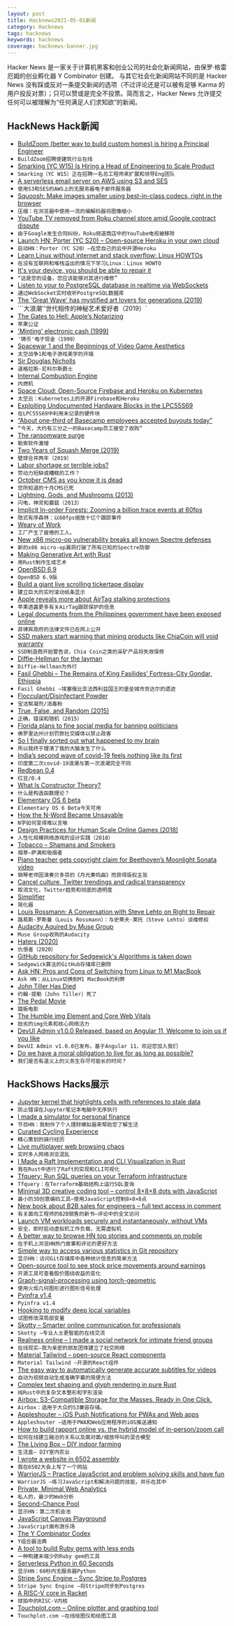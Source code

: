 ```yaml
---
layout: post
title: Hacknews2021-05-01新闻
category: Hacknews
tags: hacknews
keywords: hacknews
coverage: hacknews-banner.jpg
---
```


Hacker News 是一家关于计算机黑客和创业公司的社会化新闻网站，由保罗·格雷厄姆的创业孵化器 Y Combinator 创建。
与其它社会化新闻网站不同的是 Hacker News 没有踩或反对一条提交新闻的选项（不过评论还是可以被有足够 Karma 的用户投反对票）；只可以赞或是完全不投票。简而言之，Hacker News 允许提交任何可以被理解为“任何满足人们求知欲”的新闻。

## HackNews Hack新闻


- [BuildZoom (better way to build custom homes) is hiring a Principal Engineer](https://jobs.lever.co/buildzoom)
- `BuildZoom招聘使建筑行业在线`
- [Smarking (YC W15) Is Hiring a Head of Engineering to Scale Product](https://jobs.lever.co/smarking/91ecceff-db7b-463f-bd6e-c348bcaec567)
- `Smarking（YC W15）正在招聘一名总工程师来扩展和领导Eng团队`
- [A serverless email server on AWS using S3 and SES](https://github.com/0x4447/0x4447_product_s3_email)
- `使用S3和SES的AWS上的无服务器电子邮件服务器`
- [Squoosh: Make images smaller using best-in-class codecs, right in the browser](https://squoosh.app/)
- `压缩：在浏览器中使用一流的编解码器将图像缩小`
- [YouTube TV removed from Roku channel store amid Google contract dispute](https://www.axios.com/roku-youtube-tv-removed-google-5580ffdf-b865-428c-91ca-8ad83802fedf.html)
- `由于Google发生合同纠纷，Roku频道商店中的YouTube电视被移除`
- [Launch HN: Porter (YC S20) – Open-source Heroku in your own cloud](item?id=26993421)
- `启动HN：Porter（YC S20）–在您自己的云中开源Heroku`
- [Learn Linux without internet and stack overflow: Linux HOWTOs](https://tldp.org/docs.html#howto)
- `在没有互联网和堆栈溢出的情况下学习Linux：Linux HOWTO`
- [It's your device, you should be able to repair it](https://www.bbc.com/news/business-56799069)
- `“这是您的设备，您应该能够对其进行维修”`
- [Listen to your to PostgreSQL database in realtime via WebSockets](https://github.com/supabase/realtime)
- `通过WebSocket实时收听PostgreSQL数据库`
- [The 'Great Wave' has mystified art lovers for generations (2019)](https://edition.cnn.com/style/article/hokusai-great-wave-ukiyo-e-woodblock/index.html)
- ```大浪潮''世代相传的神秘艺术爱好者（2019）`
- [The Gates to Hell: Apple’s Notarizing](https://www.cdfinder.de/guide/blog/apple_hell.html)
- `苹果公证`
- ['Minting' electronic cash (1999)](https://spectrum.ieee.org/computing/software/minting-electronic-cash)
- `'铸币'电子现金（1999）`
- [Spacewar 1 and the Beginnings of Video Game Aesthetics](https://www.masswerk.at/nowgobang/2021/spacewar1)
- `太空战争1和电子游戏美学的开端`
- [Sir Douglas Nicholls](https://en.wikipedia.org/wiki/Douglas_Nicholls)
- `道格拉斯·尼科尔斯爵士`
- [Internal Combustion Engine](https://ciechanow.ski/internal-combustion-engine/)
- `内燃机`
- [Space Cloud: Open-Source Firebase and Heroku on Kubernetes](https://github.com/spaceuptech/space-cloud)
- `太空云：Kubernetes上的开源Firebase和Heroku`
- [Exploiting Undocumented Hardware Blocks in the LPC55S69](https://oxide.computer/blog/lpc55/)
- `在LPC55S69中利用未记录的硬件块`
- [“About one-third of Basecamp employees accepted buyouts today”](https://twitter.com/CaseyNewton/status/1388212468510380034)
- `“今天，大约有三分之一的Basecamp员工接受了收购”`
- [The ransomware surge](https://www.bbc.com/news/technology-56933733)
- `勒索软件激增`
- [Two Years of Squash Merge (2019)](https://blog.dnsimple.com/2019/01/two-years-of-squash-merge/)
- `壁球合并两年（2019）`
- [Labor shortage or terrible jobs?](https://annehelen.substack.com/p/the-capitalism-is-broken-economy)
- `劳动力短缺或糟糕的工作？`
- [October CMS as you know it is dead](https://wintercms.com/blog/post/october-cms-you-know-it-dead)
- `您所知道的十月CMS已死`
- [Lightning, Gods, and Mushrooms (2013)](https://blog.mycology.cornell.edu/2013/01/20/zap-lightning-gods-and-mushrooms/)
- `闪电，神灵和蘑菇（2013）`
- [Implicit In-order Forests: Zooming a billion trace events at 60fps](https://thume.ca/2021/03/14/iforests/)
- `隐式有序森林：以60fps缩放十亿个跟踪事件`
- [Weary of Work](https://www.laphamsquarterly.org/roundtable/weary-work)
- `工厂产生了疲倦的工人。`
- [New x86 micro-op vulnerability breaks all known Spectre defenses](https://www.sciencedaily.com/releases/2021/04/210430165903.htm)
- `新的x86 micro-op漏洞打破了所有已知的Spectre防御`
- [Making Generative Art with Rust](https://blog.abor.dev/p/making-generative-art-with-rust)
- `用Rust制作生成艺术`
- [OpenBSD 6.9](https://www.openbsd.org/69.html)
- `OpenBSD 6.9版`
- [Build a giant live scrolling tickertape display](https://wp.josh.com/2021/04/21/build-a-live-scrolling-tickertape/)
- `建立巨大的实时滚动纸条显示`
- [Apple reveals more about AirTag stalking protections](https://www.fastcompany.com/90630404/apple-airtags-could-enable-domestic-abuse-in-terrifying-ways)
- `苹果透露更多有关AirTag跟踪保护的信息`
- [Legal documents from the Philippines government have been exposed online](https://restofworld.org/2021/philippines-data-exposure/)
- `菲律宾政府的法律文件已在网上公开`
- [SSD makers start warning that mining products like ChiaCoin will void warranty](https://www.guru3d.com/news-story/ssd-makers-start-waring-that-mining-products-like-chia-coin-will-void-warranty.html)
- `SSD制造商开始警告说，Chia Coin之类的采矿产品将失效保修`
- [Diffie-Hellman for the layman](https://borisreitman.medium.com/diffie-hellman-for-the-layman-7df6095011d9)
- `Diffie-Hellman为外行`
- [Fasil Ghebbi – The Remains of King Fasilides’ Fortress-City Gondar, Ethiopia](https://zamaniproject.org/site-ethiopia-gondar-fasil-ghebbi.html)
- `Fasil Ghebbi –埃塞俄比亚法西利兹国王的堡垒城市贡达尔的遗迹`
- [Flocculant/Disinfectant Powder](https://www.cdc.gov/safewater/flocculant-filtration.html)
- `宝洁絮凝剂/消毒粉`
- [True, False, and Random (2015)](https://nautil.us/issue/30/identity/how-to-solve-the-hardest-logic-puzzle-ever)
- `正确，错误和随机（2015）`
- [Florida plans to fine social media for banning politicians](https://www.bbc.co.uk/news/technology-56952435)
- `佛罗里达州计划罚款社交媒体以禁止政客`
- [So I finally sorted out what happened to my brain](https://twitter.com/TinkerSec/status/1388107620574171140)
- `所以我终于理清了我的大脑发生了什么`
- [India’s second wave of covid-19 feels nothing like its first](https://www.economist.com/diary/2021/04/30/indias-second-wave-of-covid-19-feels-nothing-like-its-first)
- `印度第二次covid-19浪潮与第一次浪潮完全不同`
- [Redbean 0.4](http://redbean.justine.lol/)
- `红豆/0.4`
- [What Is Constructor Theory?](http://constructortheory.org/what-is-constructor-theory/)
- `什么是构造函数理论？`
- [Elementary OS 6 beta](https://blog.elementary.io/elementary-os-6-odin-beta/)
- `Elementary OS 6 Beta今天可用`
- [How the N-Word Became Unsayable](https://www.nytimes.com/2021/04/30/opinion/john-mcwhorter-n-word-unsayable.html)
- `N字如何变得难以言喻`
- [Design Practices for Human Scale Online Games (2018)](https://www.projecthorseshoe.com/reports/featured/ph18r8.htm)
- `人性化规模网络游戏的设计实践（2018）`
- [Tobacco – Shamans and Smokers](https://www.europeana.eu/en/exhibitions/magical-mystical-and-medicinal/tobacco)
- `烟草–萨满和吸烟者`
- [Piano teacher gets copyright claim for Beethoven’s Moonlight Sonata video](https://www.youtube.com/watch?v=WcyOxtkafMs)
- `钢琴老师因演奏贝多芬的《月光奏鸣曲》而获得版权主张`
- [Cancel culture, Twitter trendings and radical transparency](https://blog.luap.info/cancel-culture-twitter-trendings-and-radical-transparency.html)
- `取消文化，Twitter趋势和彻底的透明度`
- [Simplifier](https://simplifier.neocities.org/index.html)
- `简化器`
- [Louis Rossmann: A Conversation with Steve Lehto on Right to Repair](https://www.youtube.com/watch?v=9sHbaGuSuck)
- `路易斯·罗斯曼（Louis Rossmann）：与史蒂夫·莱托（Steve Lehto）谈维修权`
- [Audacity Aquired by Muse Group](https://www.scoringnotes.com/news/muse-group-formed-to-support-musescore-ultimate-guitar-acquires-audacity/)
- `Muse Group收购的Audacity`
- [Haters (2020)](http://paulgraham.com/fh.html)
- `仇恨者（2020）`
- [GitHub repository for Sedgewick's Algorithms is taken down](https://github.com/kevin-wayne/algs4)
- `Sedgewick算法的GitHub存储库已删除`
- [Ask HN: Pros and Cons of Switching from Linux to M1 MacBook](item?id=27005357)
- `Ask HN：从Linux切换到M1 MacBook的利弊`
- [John Tiller Has Died](https://johntillersoftware.com/index.html)
- `约翰·提勒（John Tiller）死了`
- [The Pedal Movie](https://reverb.com/page/the-pedal-movie)
- `踏板电影`
- [The Humble img Element and Core Web Vitals](https://www.smashingmagazine.com/2021/04/humble-img-element-core-web-vitals/)
- `拙劣的img元素和核心网络活力`
- [DevUI Admin v1.0.0 Released, based on Angular 11, Welcome to join us if you like](https://devui.design/admin-page/home)
- `DevUI Admin v1.0.0已发布，基于Angular 11，欢迎您加入我们`
- [Do we have a moral obligation to live for as long as possible?](https://theconversation.com/do-we-have-a-moral-obligation-to-live-for-as-long-as-possible-130324)
- `我们是否有道义上的义务生存尽可能长的时间？`


## HackShows Hacks展示

- [ Jupyter kernel that highlights cells with references to stale data](https://nbsafety.org)
- `防止错误在Jupyter笔记本电脑中无序执行`
- [ I made a simulator for personal finance](https://projectifi.io/)
- `节目HN：我制作了个人理财模拟器来帮助您了解生活`
- [ Curated Cycling Experience](https://ridevelo.com/)
- `精心策划的骑行经历`
- [ Live multiplayer web browsing chaos](https://comebrowsewithme.com:8002/login?token=token2&url=https://www.google.com)
- `实时多人网络浏览混乱`
- [ I Made a Raft Implementation and CLI Visualization in Rust](https://github.com/andreev-io/Raft)
- `我在Rust中进行了Raft的实现和CLI可视化`
- [ Tfquery: Run SQL queries on your Terraform infrastructure](https://github.com/mazen160/tfquery)
- `Tfquery：在Terraform基础结构上运行SQL查询`
- [ Minimal 3D creative coding tool – control 8×8×8 dots with JavaScript](https://doersino.github.io/tixyz/)
- `最小的3D创意编码工具–使用JavaScript控制8×8×8点`
- [ New book about B2B sales for engineers – full text access in comment](http://fastforwardbook.com)
- `有关面向工程师的B2B销售的新书–评论中的全文访问`
- [ Launch VM workloads securely and instantaneously, without VMs](item?id=26976569)
- `安全，即时启动虚拟机工作负载，无需虚拟机`
- [ A better way to browse HN top stories and comments on mobile](http://Hacker-scroller.com)
- `在手机上浏览HN热门故事和评论的更好方法`
- [ Simple way to access various statistics in Git repository](https://github.com/arzzen/git-quick-stats)
- `显示HN：访问Git存储库中各种统计信息的简单方法`
- [ Open-source tool to see stock price movements around earnings](https://benkaiser.github.io/earnings)
- `开源工具可查看股价围绕收益的变化`
- [ Graph-signal-processing using torch-geometric](https://github.com/aGIToz/Graph_Signal_Processing)
- `使用火炬几何图形进行图形信号处理`
- [ Pyinfra v1.4](https://github.com/Fizzadar/pyinfra/releases/tag/v1.4)
- `Pyinfra v1.4`
- [ Hooking to modify deep local variables](https://churchofthought.org/blog/2020/10/15/coursera-playback-speed-a-cross-browser-webextension/)
- `试图修改深局部变量`
- [ Skotty – Smarter online communication for professionals](https://skotty.io/en)
- `Skotty –专业人士更智能的在线交流`
- [ Realness online – I made a social network for intimate friend groups](https://github.com/realness-online/web)
- `在线现实–我为亲密的朋友团体建立了社交网络`
- [ Material Tailwind – open-source React components](https://material-tailwind.com/)
- `Material Tailwind –开源的React组件`
- [ The easy way to automatically generate accurate subtitles for videos](https://editr.io/beta)
- `自动为视频自动生成准确字幕的简便方法`
- [ Complex text shaping and glyph rendering in pure Rust](https://github.com/dfrg/swash)
- `纯Rust中的复杂文本整形和字形渲染`
- [ Airbox: S3-Compatible Storage for the Masses. Ready in One Click.](https://www.airbox.ai/blog/s3-compatible-storage-in-one-click/)
- `Airbox：适用于大众的S3兼容存储。`
- [ Appleshouter – iOS Push Notifications for PWAs and Web apps](https://github.com/kosmigramma/appleshouter)
- `Appleshouter –适用于PWA和Web应用程序的iOS推送通知`
- [ How to build rapport online vs. the hybrid model of in-person/zoom call](https://www.avoma.com/blog/why-building-rapport-in-remote-selling-is-difficult-ignore-these-tips-at-your-own-peril)
- `如何在线建立融洽的关系以及面对面/缩放呼叫的混合模型`
- [ The Living Box – DIY indoor farming](https://thelivingbx.medium.com/the-living-box-d2e758608750)
- `生活盒– DIY室内农业`
- [ I wrote a website in 6502 assembly](https://www.mdw.la/mdwos/)
- `我在6502大会上写了一个网站`
- [ WarriorJS – Practice JavaScript and problem solving skills and have fun](https://github.com/olistic/warriorjs)
- `WarriorJS –练习JavaScript和解决问题的技能，并乐在其中`
- [ Private, Minimal Web Analytics](https://github.com/christian-fei/minimal-analytics)
- `私人的，最少的Web分析`
- [ Second-Chance Pool](https://news.ycombinator.com/pool)
- `显示HN：第二次机会池`
- [ JavaScript Canvas Playground](https://app.qvault.io/playground/jsCanvas)
- `JavaScript画布游乐场`
- [ The Y Combinator Codex](https://phoe.github.io/codex.html)
- `Y组合器法典`
- [ A tool to build Ruby gems with less ends](https://github.com/ch1c0t/bgem)
- `一种构建末端少的Ruby gem的工具`
- [ Serverless Python in 60 Seconds](https://lambdium.com/)
- `显示HN：60秒内无服务器Python`
- [ Stripe Sync Engine – Sync Stripe to Postgres](https://github.com/supabase/stripe-sync-engine)
- `Stripe Sync Engine –将Stripe同步到Postgres`
- [ A RISC-V core in Racket](http://guillaume.baierouge.fr/2021/04/23/simulating-digital-circuits-in-racket/a-risc-v-core-in-racket/index.html)
- `球拍中的RISC-V内核`
- [ Touchplot.com – Online plotter and graphing tool](https://touchplot.com)
- `Touchplot.com –在线绘图仪和绘图工具`

